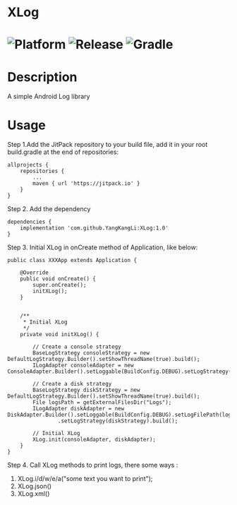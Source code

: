 # XLog

![Platform](https://img.shields.io/badge/platform-Android-blue.svg)  ![Release](https://img.shields.io/badge/release-1.0-blue.svg)  ![Gradle](https://img.shields.io/badge/gradle-3.5.3-blue.svg)
=====

Description
=====
A simple Android Log library

Usage
=====

Step 1.Add the JitPack repository to your build file, add it in your root build.gradle at the end of repositories:

```
allprojects {
    repositories {
        ...
        maven { url 'https://jitpack.io' }
    }
}
```
Step 2. Add the dependency

```
dependencies {
	implementation 'com.github.YangKangLi:XLog:1.0'
}
```
Step 3. Initial XLog in onCreate method of Application, like below:
```
public class XXXApp extends Application {

    @Override
    public void onCreate() {
        super.onCreate();
        initXLog();
    }


    /**
     * Initial XLog
     */
    private void initXLog() {

        // Create a console strategy
        BaseLogStrategy consoleStrategy = new DefaultLogStrategy.Builder().setShowThreadName(true).build();
        ILogAdapter consoleAdapter = new ConsoleAdapter.Builder().setLoggable(BuildConfig.DEBUG).setLogStrategy(consoleStrategy).build();

        // Create a disk strategy
        BaseLogStrategy diskStrategy = new DefaultLogStrategy.Builder().setShowThreadName(true).build();
        File logsPath = getExternalFilesDir("Logs");
        ILogAdapter diskAdapter = new DiskAdapter.Builder().setLoggable(BuildConfig.DEBUG).setLogFilePath(logsPath)
                .setLogStrategy(diskStrategy).build();

        // Initial XLog
        XLog.init(consoleAdapter, diskAdapter);
    }
}
```
Step 4. Call XLog methods to print logs, there some ways :
1) XLog.i/d/w/e/a("some text you want to print");
2) XLog.json() 
3) XLog.xml()